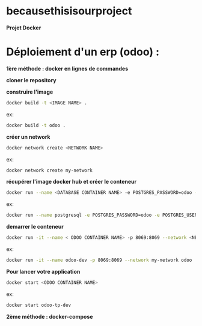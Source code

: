# becausethisisourproject

**Projet Docker**

# Déploiement d'un erp (odoo) : 

**1ère méthode : docker en lignes de commandes**

__cloner le repository__

__construire l'image__
```sh
docker build -t <IMAGE NAME> .
```
ex:
```sh
docker build -t odoo .
```

__créer un network__
```sh
docker network create <NETWORK NAME>
```
ex:
```sh
docker network create my-network
```

__récupérer l'image docker hub et créer le conteneur__

```sh
docker run --name <DATABASE CONTAINER NAME> -e POSTGRES_PASSWORD=odoo -e POSTGRES_USER=odoo -e POSTGRES_DB=postgres -d postgres --network <NETWORK NAME>
```
ex:
```sh
docker run --name postgresql -e POSTGRES_PASSWORD=odoo -e POSTGRES_USER=odoo -e POSTGRES_DB=postgres -d postgres
```

__demarrer le conteneur__
```sh  
docker run -it --name < ODOO CONTAINER NAME> -p 8069:8069 --network <NETWORK NAME> <IMAGE NAME>
```
ex:
```sh
docker run -it --name odoo-dev -p 8069:8069 --network my-network odoo
```

__Pour lancer votre application__
```sh
docker start <ODOO CONTAINER NAME>
```
ex:
```sh
docker start odoo-tp-dev
```


**2ème méthode : docker-compose**
